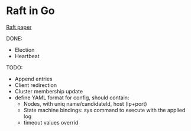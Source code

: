 # Raft in Go

[Raft paper](https://raft.github.io/raft.pdf)

DONE:
- Election
- Heartbeat

TODO:
- Append entries
- Client redirection
- Cluster membership update
- define YAML format for config, should contain:
    - Nodes, with uniq name/candidateId, host (ip+port)
    - State machine bindings: sys command to execute with the applied log
    - timeout values overrid